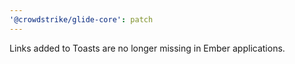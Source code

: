 ```yaml
---
'@crowdstrike/glide-core': patch
---
```


Links added to Toasts are no longer missing in Ember applications.
